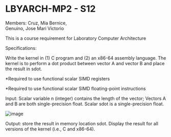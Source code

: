 # LBYARCH-MP2 - S12  
Members: Cruz, Mia Bernice, <br /> 
         Genuino, Jose Mari Victorio

This is a course requirement for Laboratory Computer Architecture

Specifications:

Write the kernel in (1) C program and (2) an x86-64 assembly language.  The kernel is to perform a dot product between vector A and vector B and place the result in sdot.

*Required to use functional scalar SIMD registers

*Required to use functional scalar SIMD floating-point instructions

Input: Scalar variable n (integer) contains the length of the vector;  Vectors A and B are both single-precision float. Scalar sdot is a single-precision float.

![image](https://github.com/GenuinoVitto/LBYARCH-MP2/assets/118496929/3b5794c0-0099-4b71-aa46-b635ed808947)

Output: store the result in memory location sdot.  Display the result for all versions of the kernel (i.e., C and  x86-64).
